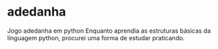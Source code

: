 # adedanha
Jogo adedanha em python
Enquanto aprendia as estruturas básicas da linguagem python, procurei uma forma de estudar praticando.
